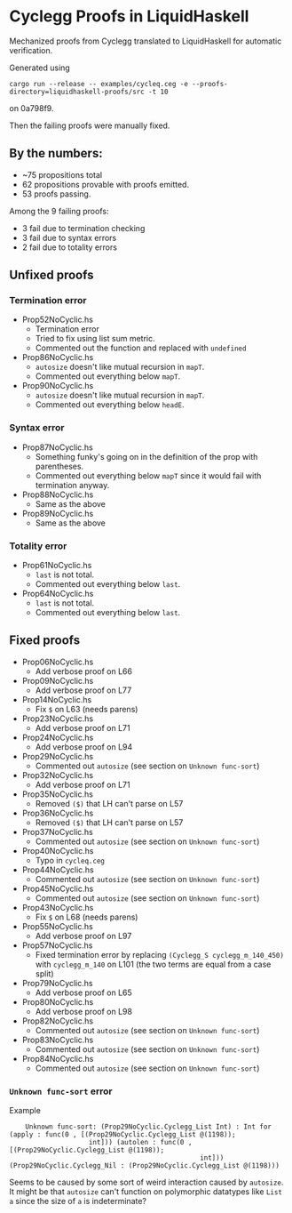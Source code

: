 # Cyclegg Proofs in LiquidHaskell

Mechanized proofs from Cyclegg translated to LiquidHaskell for automatic
verification.

Generated using

``` shell
cargo run --release -- examples/cycleq.ceg -e --proofs-directory=liquidhaskell-proofs/src -t 10
```

on 0a798f9.

Then the failing proofs were manually fixed.

## By the numbers:
- ~75 propositions total
- 62 propositions provable with proofs emitted.
- 53 proofs passing.

Among the 9 failing proofs:

- 3 fail due to termination checking
- 3 fail due to syntax errors
- 2 fail due to totality errors

## Unfixed proofs

### Termination error

- Prop52NoCyclic.hs
  * Termination error
  * Tried to fix using list sum metric.
  * Commented out the function and replaced with `undefined`
- Prop86NoCyclic.hs
  * `autosize` doesn't like mutual recursion in `mapT`.
  * Commented out everything below `mapT`.
- Prop90NoCyclic.hs
  * `autosize` doesn't like mutual recursion in `mapT`.
  * Commented out everything below `headE`.

### Syntax error
- Prop87NoCyclic.hs
  * Something funky's going on in the definition of the prop with parentheses.
  * Commented out everything below `mapT` since it would fail with termination
    anyway.
- Prop88NoCyclic.hs
  * Same as the above
- Prop89NoCyclic.hs
  * Same as the above

### Totality error
- Prop61NoCyclic.hs
  * `last` is not total.
  * Commented out everything below `last`.
- Prop64NoCyclic.hs
  * `last` is not total.
  * Commented out everything below `last`.

## Fixed proofs

- Prop06NoCyclic.hs
  * Add verbose proof on L66
- Prop09NoCyclic.hs
  * Add verbose proof on L77
- Prop14NoCyclic.hs
  * Fix `$` on L63 (needs parens)
- Prop23NoCyclic.hs
  * Add verbose proof on L71
- Prop24NoCyclic.hs
  * Add verbose proof on L94
- Prop29NoCyclic.hs
  * Commented out `autosize` (see section on `Unknown func-sort`)
- Prop32NoCyclic.hs
  * Add verbose proof on L71
- Prop35NoCyclic.hs
  * Removed `($)` that LH can't parse on L57
- Prop36NoCyclic.hs
  * Removed `($)` that LH can't parse on L57
- Prop37NoCyclic.hs
  * Commented out `autosize` (see section on `Unknown func-sort`)
- Prop40NoCyclic.hs
  * Typo in `cycleq.ceg`
- Prop44NoCyclic.hs
  * Commented out `autosize` (see section on `Unknown func-sort`)
- Prop45NoCyclic.hs
  * Commented out `autosize` (see section on `Unknown func-sort`)
- Prop43NoCyclic.hs
  * Fix `$` on L68 (needs parens)
- Prop55NoCyclic.hs
  * Add verbose proof on L97
- Prop57NoCyclic.hs
  * Fixed termination error by replacing `(Cyclegg_S cyclegg_m_140_450)` with
    `cyclegg_m_140` on L101 (the two terms are equal from a case split)
- Prop79NoCyclic.hs
  * Add verbose proof on L65
- Prop80NoCyclic.hs
  * Add verbose proof on L98
- Prop82NoCyclic.hs
  * Commented out `autosize` (see section on `Unknown func-sort`)
- Prop83NoCyclic.hs
  * Commented out `autosize` (see section on `Unknown func-sort`)
- Prop84NoCyclic.hs
  * Commented out `autosize` (see section on `Unknown func-sort`)

### `Unknown func-sort` error

Example
```
    Unknown func-sort: (Prop29NoCyclic.Cyclegg_List Int) : Int for (apply : func(0 , [(Prop29NoCyclic.Cyclegg_List @(1198));
                    int])) (autolen : func(0 , [(Prop29NoCyclic.Cyclegg_List @(1198));
                                                int])) (Prop29NoCyclic.Cyclegg_Nil : (Prop29NoCyclic.Cyclegg_List @(1198)))
```

Seems to be caused by some sort of weird interaction caused by `autosize`. It
might be that `autosize` can't function on polymorphic datatypes like `List a`
since the size of `a` is indeterminate?
